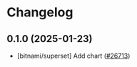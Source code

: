 # Changelog

## 0.1.0 (2025-01-23)

* [bitnami/superset] Add chart ([#26713](https://github.com/bitnami/charts/pull/26713))
